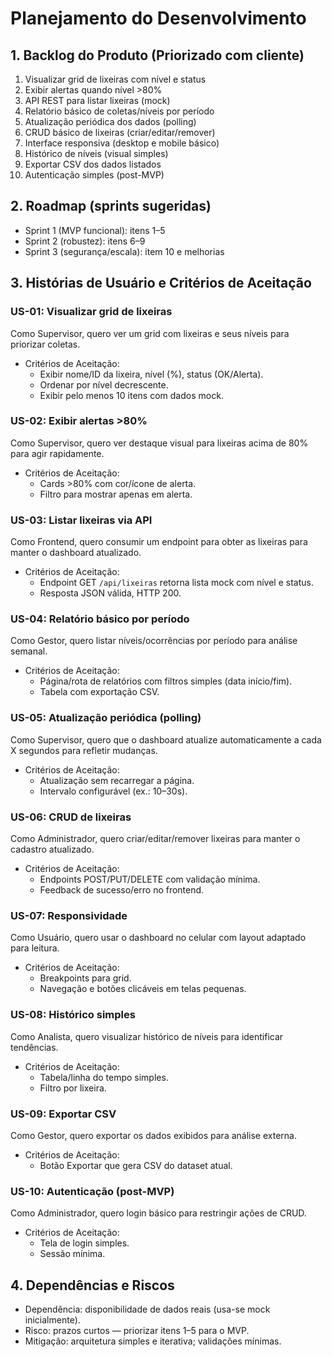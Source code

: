 # Planejamento do Desenvolvimento

## 1. Backlog do Produto (Priorizado com cliente)

1. Visualizar grid de lixeiras com nível e status
2. Exibir alertas quando nível >80%
3. API REST para listar lixeiras (mock)
4. Relatório básico de coletas/níveis por período
5. Atualização periódica dos dados (polling)
6. CRUD básico de lixeiras (criar/editar/remover)
7. Interface responsiva (desktop e mobile básico)
8. Histórico de níveis (visual simples)
9. Exportar CSV dos dados listados
10. Autenticação simples (post-MVP)

## 2. Roadmap (sprints sugeridas)
- Sprint 1 (MVP funcional): itens 1–5
- Sprint 2 (robustez): itens 6–9
- Sprint 3 (segurança/escala): item 10 e melhorias

## 3. Histórias de Usuário e Critérios de Aceitação

### US-01: Visualizar grid de lixeiras
Como Supervisor, quero ver um grid com lixeiras e seus níveis para priorizar coletas.
- Critérios de Aceitação:
  - Exibir nome/ID da lixeira, nível (%), status (OK/Alerta).
  - Ordenar por nível decrescente.
  - Exibir pelo menos 10 itens com dados mock.

### US-02: Exibir alertas >80%
Como Supervisor, quero ver destaque visual para lixeiras acima de 80% para agir rapidamente.
- Critérios de Aceitação:
  - Cards >80% com cor/ícone de alerta.
  - Filtro para mostrar apenas em alerta.

### US-03: Listar lixeiras via API
Como Frontend, quero consumir um endpoint para obter as lixeiras para manter o dashboard atualizado.
- Critérios de Aceitação:
  - Endpoint GET `/api/lixeiras` retorna lista mock com nível e status.
  - Resposta JSON válida, HTTP 200.

### US-04: Relatório básico por período
Como Gestor, quero listar níveis/ocorrências por período para análise semanal.
- Critérios de Aceitação:
  - Página/rota de relatórios com filtros simples (data início/fim).
  - Tabela com exportação CSV.

### US-05: Atualização periódica (polling)
Como Supervisor, quero que o dashboard atualize automaticamente a cada X segundos para refletir mudanças.
- Critérios de Aceitação:
  - Atualização sem recarregar a página.
  - Intervalo configurável (ex.: 10–30s).

### US-06: CRUD de lixeiras
Como Administrador, quero criar/editar/remover lixeiras para manter o cadastro atualizado.
- Critérios de Aceitação:
  - Endpoints POST/PUT/DELETE com validação mínima.
  - Feedback de sucesso/erro no frontend.

### US-07: Responsividade
Como Usuário, quero usar o dashboard no celular com layout adaptado para leitura.
- Critérios de Aceitação:
  - Breakpoints para grid.
  - Navegação e botões clicáveis em telas pequenas.

### US-08: Histórico simples
Como Analista, quero visualizar histórico de níveis para identificar tendências.
- Critérios de Aceitação:
  - Tabela/linha do tempo simples.
  - Filtro por lixeira.

### US-09: Exportar CSV
Como Gestor, quero exportar os dados exibidos para análise externa.
- Critérios de Aceitação:
  - Botão Exportar que gera CSV do dataset atual.

### US-10: Autenticação (post-MVP)
Como Administrador, quero login básico para restringir ações de CRUD.
- Critérios de Aceitação:
  - Tela de login simples.
  - Sessão mínima.

## 4. Dependências e Riscos
- Dependência: disponibilidade de dados reais (usa-se mock inicialmente).
- Risco: prazos curtos — priorizar itens 1–5 para o MVP.
- Mitigação: arquitetura simples e iterativa; validações mínimas.

